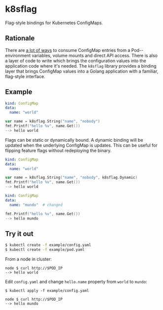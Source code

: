 # k8sflag
Flag-style bindings for Kubernetes ConfigMaps.

## Rationale

There are [a lot of ways](https://kubernetes.io/docs/tasks/configure-pod-container/configure-pod-configmap/) to consume ConfigMap entries from a Pod--environment variables, volume mounts and direct API access.  There is also a layer of code to write which brings the configuration values into the application code where it's needed.  The `k8sflag` library provides a binding layer that brings ConfigMap values into a Golang application with a familiar, flag-style interface.

## Example

```yaml
kind: ConfigMap
data:
  name: "world"
```

```go
var name = k8sflag.String("name", "nobody")
fmt.Printf("hello %v", name.Get())
--> hello world
```

Flags can be static or dynamically bound.  A dynamic binding will be updated when the underlying ConfigMap is updates.  This can be useful for flipping feature flags without redeploying the binary.

```yaml
kind: ConfigMap
data:
  name: "world"
```

```go
var name = k8sflag.String("name", "nobody", k8sflag.Dynamic)
fmt.Printf("hello %v", name.Get())
--> hello world
```

```yaml
kind: ConfigMap
data:
  name: "mundo"  # changed
```

```go
fmt.Printf("hello %v", name.Get())
--> hello mundo
```

## Try it out

```bash
$ kubectl create -f example/config.yaml
$ kubectl create -f example/pod.yaml
```

From a node in cluster:
```
node $ curl http://$POD_IP
--> hello world
```

Edit `config.yaml` and change `hello.name` property from `world` to `mundo`:
```
$ kubectl apply -f example/config.yaml
```

```
node $ curl http://$POD_IP
--> hello mundo
```
